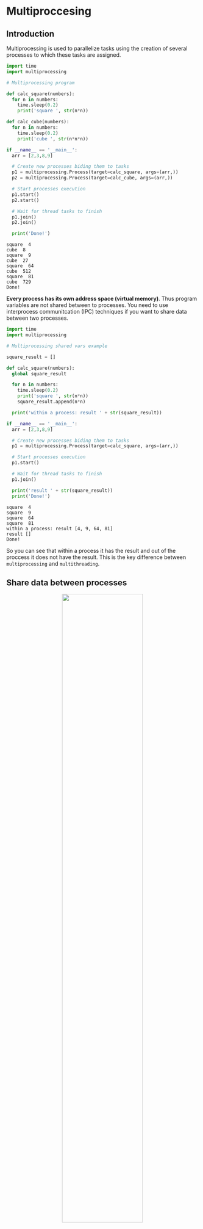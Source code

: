 # Multiproccesing

## Introduction

Multiprocessing is used to parallelize tasks using the creation of several processes to which these tasks are assigned.

```python
import time
import multiprocessing

# Multiprocessing program

def calc_square(numbers):
  for n in numbers:
    time.sleep(0.2)
    print('square ', str(n*n))

def calc_cube(numbers):
  for n in numbers:
    time.sleep(0.2)
    print('cube ', str(n*n*n))

if __name__ == '__main__':
  arr = [2,3,8,9]

  # Create new processes biding them to tasks
  p1 = multiprocessing.Process(target=calc_square, args=(arr,))
  p2 = multiprocessing.Process(target=calc_cube, args=(arr,))

  # Start processes execution
  p1.start()
  p2.start()

  # Wait for thread tasks to finish
  p1.join()
  p2.join()

  print('Done!')
```

```
square  4
cube  8
square  9
cube  27
square  64
cube  512
square  81
cube  729
Done!
```

**Every process has its own address space (virtual memory)**. Thus program variables are not shared between to
processes. You need to use interprocess communitcation (IPC) techniques if you want to share data between two processes.



```python
import time
import multiprocessing

# Multiprocessing shared vars example

square_result = []

def calc_square(numbers):
  global square_result

  for n in numbers:
    time.sleep(0.2)
    print('square ', str(n*n))
    square_result.append(n*n)

  print('within a process: result ' + str(square_result))

if __name__ == '__main__':
  arr = [2,3,8,9]

  # Create new processes biding them to tasks
  p1 = multiprocessing.Process(target=calc_square, args=(arr,))

  # Start processes execution
  p1.start()

  # Wait for thread tasks to finish
  p1.join()

  print('result ' + str(square_result))
  print('Done!')
```

```
square  4
square  9
square  64
square  81
within a process: result [4, 9, 64, 81]
result []
Done!
```

So you can see that within a process it has the result and out of the proccess it does not have the result. This is
the key difference between `multiprocessing` and `multithreading`.

## Share data between processes

<p align="center">
<img src="https://raw.githubusercontent.com/jmv74211/tools/master/images/repository/tools/python/multiprocessing/processes_space_address.png" width="65%">
</p>

### How to share data between processes using Array and Value

```python
import multiprocessing

# Multiprocessing how to share data between processes using Array and Value

def calc_square(numbers, result, v):
  v.value = 5.67
  for idx, n in enumerate(numbers):
    result[idx] = n*n

  print('Inside process: result {}'.format(result[:]))

if __name__ == '__main__':
  numbers = [2,3,5]
  result = multiprocessing.Array('i',3) # int array with size 3
  v = multiprocessing.Value('d', 0.0) # Share variable value

  # Create new processes biding them to tasks
  p1 = multiprocessing.Process(target=calc_square, args=(numbers,result,v))

  # Start processes execution
  p1.start()

  # Wait for thread tasks to finish
  p1.join()

  print('Outside process: result {}'.format(result[:]))
  print('Outside process: value {}'.format(v.value))
  print('Done!')
```

```
Inside process: result [4, 9, 25]
Outside process: result [4, 9, 25]
Outside process: value 5.67
Done!
```

### How to share data between processes using Queue

It should be made clear that multiprocessing Queue is not the same as Queue, here are the differences:

**Multiprocessing Queue**

```python3
import multiprocessing
q = multiprocessing.Queue()
```

- Lives in shared memory
- Used to share data between processes

**Queue module**

```python3
import queue
q = queue.Queue()
```

- Lives in in-process memory
- Used to share data between threads

# Locks

Lock is a very important concept when you are talking about `multiprocessing` or `multithreading`.

<p align="center">
<img src="https://raw.githubusercontent.com/jmv74211/tools/master/images/repository/tools/python/multiprocessing/processes_shared_resource.png" width="65%">
</p>

Whenever two processes or threads are trying to access a shared resource such as a memory, shared memory file or a
database it can create a problem so you need to protect that access with a `lock`.

What happens if you don't add that protection?. I'm going to show that by running this goal so this program is a
banking software program.

Here I have two processes you can see them here the first process is depositing money into a bank and the second
process is withdrawing money from the bank and in the end I am printing the final balance okay so I'm starting with a
two hundred dollar balance.

```python
import multiprocessing
import time

# Multiprocessing manipuling shared data without a lock

def deposit(balance):
  for i in range(100):
    time.sleep(0.01)
    balance.value = balance.value + 1

def withdraw(balance):
  for i in range(100):
    time.sleep(0.01)
    balance.value = balance.value - 1

if __name__ == '__main__':
  balance = multiprocessing.Value('i',200)
  d = multiprocessing.Process(target=deposit, args=(balance,))
  w = multiprocessing.Process(target=withdraw, args=(balance,))
  d.start()
  w.start()
  d.join()
  w.join()
  print(balance.value)
```

If we run this code several times, we get different results:

```
204
198
202
212
```

To solve this problem, we must protect the so-called critical area.

```python
import multiprocessing
import time

# Multiprocessing protecting shared data with a lock

def deposit(balance, lock):
  for i in range(100):
    time.sleep(0.01)
    lock.acquire()
    balance.value = balance.value + 1
    lock.release()

def withdraw(balance, lock):
  for i in range(100):
    time.sleep(0.01)
    lock.acquire()
    balance.value = balance.value - 1
    lock.release()

if __name__ == '__main__':
  balance = multiprocessing.Value('i',200)
  lock = multiprocessing.Lock()

  p1 = multiprocessing.Process(target=deposit, args=(balance,lock))
  p2 = multiprocessing.Process(target=withdraw, args=(balance,lock))

  p1.start()
  p2.start()

  p1.join()
  p2.join()

  print(balance.value)
```

If we run this code, we can see that now the result is the same in all executions:

```
200
200
200
200
```

# Multiprocessing pool (map reduce)

When you execute a program, your OS is gonna select one of the CPU cores, and this core will execute the entire
program. The problem is that you have more cores idle to execute that code.

<p align="center">
<img src="https://raw.githubusercontent.com/jmv74211/tools/master/images/repository/tools/python/multiprocessing/processes_map_reduce_1.png" width="65%">
</p>

If you can somehow parallelize your work code and divide it, you could do the following

<p align="center">
<img src="https://raw.githubusercontent.com/jmv74211/tools/master/images/repository/tools/python/multiprocessing/processes_map_reduce_2.png" width="65%">
</p>

The difference between this approach and the preovius approaches, is that here you have to do some division of work
and then aggregation, using all the processing power.

Fist, it is needed to divide the numbers of inputs between multiple cores. This process is called **map**. The process
of combining the results of each of these divisions is called **reduce**.

```python
import multiprocessing
import time

# Multiprocessing program to use map reduce paradigm

def f(n):
  sum = 0
  for x in range(1000):
    sum += x*x
  return sum

if __name__ == '__main__':

  t1 = time.time()
  p = multiprocessing.Pool() # You can use processes parameter to specify the number of CPU cores.
  result = p.map(f,range(100000)) # Divide the work between all CPU cores
  p.close()
  p.join()

  print("Pool took: ", time.time()-t1)

  t2 = time.time()
  result = []
  for x in range(100000):
    result.append(f(x))

  print("Sequential processing took: ", time.time()-t2)
```

## References

- codebasics, Python Tutorial - 27. Multiprocessing Introduction, available in
  https://www.youtube.com/watch?v=PJ4t2U15ACo&list=PLeo1K3hjS3usILfyvQlvUBokXkHPSve6S&index=29

- codebasics, Python Tutorial - 28. Sharing Data Between Processes Using Array and Value, available in
  https://www.youtube.com/watch?v=PJ4t2U15ACo&list=PLeo1K3hjS3usILfyvQlvUBokXkHPSve6S&index=30

- codebasics, Python Tutorial - 29. Sharing Data Between Processes Using Queue, available in
  https://www.youtube.com/watch?v=PJ4t2U15ACo&list=PLeo1K3hjS3usILfyvQlvUBokXkHPSve6S&index=31

- codebasics, Python Tutorial - 30. Multiprocessing Lock, available in
  https://www.youtube.com/watch?v=PJ4t2U15ACo&list=PLeo1K3hjS3usILfyvQlvUBokXkHPSve6S&index=32

- codebasics, Python Tutorial - 31. Multiprocessing Pool (Map Reduce), available in
  https://www.youtube.com/watch?v=PJ4t2U15ACo&list=PLeo1K3hjS3usILfyvQlvUBokXkHPSve6S&index=33
